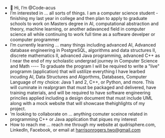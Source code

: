 - 👋 Hi, I’m @Code-acus
- I’m interested in ... all sorts of things. I am a computer science student - finishing my last year in college and then plan to apply to graduate schools to work on Masters degree in AI, computational abstraction and theory, machine learning, or another adavanced field in computer science all while continuing to work full time as a software develper or coomputer programmer
- I’m currently learning ... many things including advanced AI, Advanced database engineering in PostgreSQL, algorithms and data structures II, discrete mathematics II, advanced Java programming, advanced C++ as I near the end of my scholastic undergrad journey in Computer Science and Math
---- To graduate the program I will be required to write a "live" programm (application) that will ustilize everything I have learbed incuding AI, Data Structures and Algorthms, Databases, Computer Language of my choice: Java 1 and 2, C++, or Python, and more. This will cuminate in realprgram that must be packaged and delivered, have training materials, and will be required to have software engineering princiles applied including a design document that must include UML along with a mock website that will showcase thehighlights of my project. 
- ’m looking to collaborate on ... anything comuter sceince related in programming C++ or Java application that piques my interest 
- How to reach me ... reach me through my website at qudrisphere.com, LinkedIn, Facebook, or email at harrisonrogers.two@gmail.com


<!---
Code-acus/Code-acus is a ✨ special ✨ repository because its `README.md` (this file) appears on your GitHub profile.
You can click the Preview link to take a look at your changes.
--->
